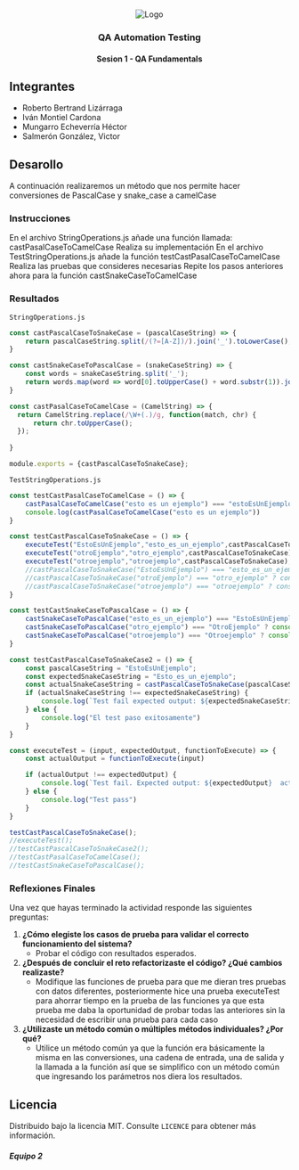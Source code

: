 <!-- PROJECT LOGO -->
<br />
<p align="center">
  <a>
    <img src="https://upload.wikimedia.org/wikipedia/commons/4/43/Cognizant_logo_2022.svg" alt="Logo">
  </a>

<h3 align="center">QA Automation Testing</h3>
<h4 align="center">Sesion 1 - QA Fundamentals</h4>

## Integrantes

* Roberto Bertrand Lizárraga
* Iván Montiel Cardona
* Mungarro Echeverría Héctor
* Salmerón González, Victor

## Desarollo
A continuación realizaremos un método que nos permite hacer conversiones de PascalCase y snake_case a camelCase

### Instrucciones

En el archivo StringOperations.js añade una función llamada: castPasalCaseToCamelCase
Realiza su implementación
En el archivo TestStringOperations.js añade la función testCastPasalCaseToCamelCase
Realiza las pruebas que consideres necesarias
Repite los pasos anteriores ahora para la función castSnakeCaseToCamelCase

### Resultados

`StringOperations.js`
```javascript
const castPascalCaseToSnakeCase = (pascalCaseString) => {
    return pascalCaseString.split(/(?=[A-Z])/).join('_').toLowerCase();
}

const castSnakeCaseToPascalCase = (snakeCaseString) => {
    const words = snakeCaseString.split('_');
    return words.map(word => word[0].toUpperCase() + word.substr(1)).join('');
}

const castPasalCaseToCamelCase = (CamelString) => {
  return CamelString.replace(/\W+(.)/g, function(match, chr) {
      return chr.toUpperCase();
  });
   
}

module.exports = {castPascalCaseToSnakeCase};
```

`TestStringOperations.js`
```javascript
const testCastPasalCaseToCamelCase = () => {
    castPasalCaseToCamelCase("esto es un ejemplo") === "estoEsUnEjemplo" ? console.log("Test 1 paso") : console.log("Test 1 fallo")
    console.log(castPasalCaseToCamelCase("esto es un ejemplo"))
}

const testCastPascalCaseToSnakeCase = () => {
    executeTest("EstoEsUnEjemplo","esto_es_un_ejemplo",castPascalCaseToSnakeCase);
    executeTest("otroEjemplo","otro_ejemplo",castPascalCaseToSnakeCase);
    executeTest("otroejemplo","otroejemplo",castPascalCaseToSnakeCase);
    //castPascalCaseToSnakeCase("EstoEsUnEjemplo") === "esto_es_un_ejemplo" ? console.log("Test 1 pass") : console.log("Test 1 fail")
    //castPascalCaseToSnakeCase("otroEjemplo") === "otro_ejemplo" ? console.log("Test 2 pass") : console.log("Test 2 fail")
    //castPascalCaseToSnakeCase("otroejemplo") === "otroejemplo" ? console.log("Test 3 pass") : console.log("Test 3 fail")
}

const testCastSnakeCaseToPascalCase = () => {
    castSnakeCaseToPascalCase("esto_es_un_ejemplo") === "EstoEsUnEjemplo" ? console.log("Test 1 pass") : console.log("Test 1 fail")
    castSnakeCaseToPascalCase("otro_ejemplo") === "OtroEjemplo" ? console.log("Test 2 pass") : console.log("Test 2 fail")
    castSnakeCaseToPascalCase("otroejemplo") === "Otroejemplo" ? console.log("Test 3 pass") : console.log("Test 3 fail")
}

const testCastPascalCaseToSnakeCase2 = () => {
    const pascalCaseString = "EstoEsUnEjemplo";
    const expectedSnakeCaseString = "Esto_es_un_ejemplo";
    const actualSnakeCaseString = castPascalCaseToSnakeCase(pascalCaseString);
    if (actualSnakeCaseString !== expectedSnakeCaseString) {
        console.log(`Test fail expected output: ${expectedSnakeCaseString} actual output: ${actualSnakeCaseString}`)
    } else {
        console.log("El test paso exitosamente")
    }
}

const executeTest = (input, expectedOutput, functionToExecute) => {
    const actualOutput = functionToExecute(input)

    if (actualOutput !== expectedOutput) {
        console.log(`Test fail. Expected output: ${expectedOutput}  actual output: ${actualOutput}`)
    } else {
        console.log("Test pass")
    }
}

testCastPascalCaseToSnakeCase();
//executeTest();
//testCastPascalCaseToSnakeCase2();
//testCastPasalCaseToCamelCase();
//testCastSnakeCaseToPascalCase();
```

### Reflexiones Finales

Una vez que hayas terminado la actividad responde las siguientes preguntas:

1. **¿Cómo elegiste los casos de prueba para validar el correcto funcionamiento del sistema?**
   * Probar el código con resultados esperados.
2. **¿Después de concluir el reto refactorizaste el código? ¿Qué cambios realizaste?**
    * Modifique las funciones de prueba para que me dieran tres pruebas con datos diferentes, posteriormente hice una prueba executeTest para ahorrar tiempo en la prueba de las funciones ya que esta prueba me daba la oportunidad de probar todas las anteriores sin la necesidad de escribir una prueba para cada caso
3. **¿Utilizaste un método común o múltiples métodos individuales? ¿Por qué?**
    * Utilice un método común ya que la función era básicamente la misma en las conversiones, una cadena de entrada, una de salida y la llamada a la función así que se simplifico con un método común que ingresando los parámetros nos diera los resultados.

## Licencia
Distribuido bajo la licencia MIT. Consulte `LICENCE` para obtener más información.

##### Equipo 2

